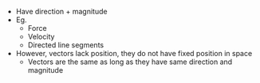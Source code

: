 - Have direction + magnitude
- Eg.
	- Force
	- Velocity
	- Directed line segments
 - However, vectors lack position, they do not have fixed position in space
	 - Vectors are the same as long as they have same direction and magnitude